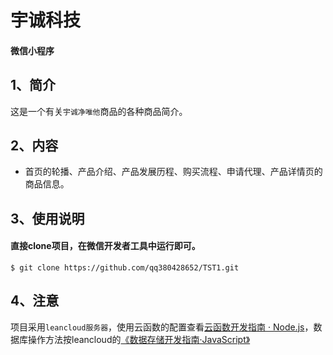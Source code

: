 # 宇诚科技

####  微信小程序
##  1、简介
这是一个有关`宇诚净唯他`商品的各种商品简介。<br>
##  2、内容
* 首页的轮播、产品介绍、产品发展历程、购买流程、申请代理、产品详情页的商品信息。
##  3、使用说明
####  直接clone项目，在微信开发者工具中运行即可。
    $ git clone https://github.com/qq380428652/TST1.git
##  4、注意
项目采用`leancloud服务器`，使用云函数的配置查看[云函数开发指南 · Node.js](https://leancloud.cn/docs/leanengine_cloudfunction_guide-node.html)，数据库操作方法按leancloud的[《数据存储开发指南·JavaScript》](https://leancloud.cn/docs/leanstorage_guide-js.html)


